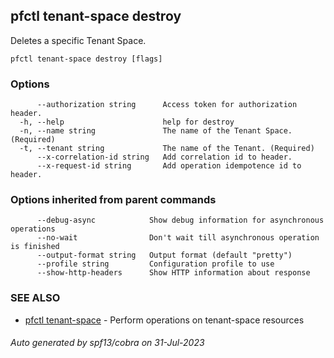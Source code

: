 ## pfctl tenant-space destroy

Deletes a specific Tenant Space.

```
pfctl tenant-space destroy [flags]
```

### Options

```
      --authorization string      Access token for authorization header.
  -h, --help                      help for destroy
  -n, --name string               The name of the Tenant Space. (Required)
  -t, --tenant string             The name of the Tenant. (Required)
      --x-correlation-id string   Add correlation id to header.
      --x-request-id string       Add operation idempotence id to header.
```

### Options inherited from parent commands

```
      --debug-async            Show debug information for asynchronous operations
      --no-wait                Don't wait till asynchronous operation is finished
      --output-format string   Output format (default "pretty")
      --profile string         Configuration profile to use
      --show-http-headers      Show HTTP information about response
```

### SEE ALSO

* [pfctl tenant-space](pfctl_tenant-space.md)	 - Perform operations on tenant-space resources

###### Auto generated by spf13/cobra on 31-Jul-2023
